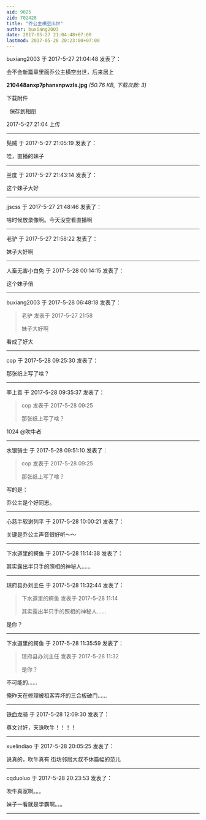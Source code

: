 ```yaml
---
aid: 9025
zid: 702428
title: "乔公主横空出世"
author: buxiang2003
date: 2017-05-27 21:04:48+07:00
lastmod: 2017-05-28 20:23:00+07:00
---
```


buxiang2003 于 2017-5-27 21:04:48 发表了：

会不会新篇章里面乔公主横空出世，后来居上

**210448anxp7phanxnpwzls.jpg** _(50.76 KB, 下载次数: 3)_

下载附件

&nbsp;
保存到相册

2017-5-27 21:04 上传

---

髡贼 于 2017-5-27 21:05:19 发表了：

哇，直播的妹子

---

兰度 于 2017-5-27 21:43:14 发表了：

这个妹子大好

---

jjscss 于 2017-5-27 21:48:46 发表了：

啥时候放录像啊。今天没空看直播啊

---

老驴 于 2017-5-27 21:58:22 发表了：

妹子大好啊

---

人畜无害小白免 于 2017-5-28 00:14:15 发表了：

这个妹子俏

---

buxiang2003 于 2017-5-28 06:48:18 发表了：

> 老驴 发表于 2017-5-27 21:58
>
> 妹子大好啊

看成了好大

---

cop 于 2017-5-28 09:25:30 发表了：

那张纸上写了啥？

---

李上善 于 2017-5-28 09:35:37 发表了：

> cop 发表于 2017-5-28 09:25
>
> 那张纸上写了啥？

1024 @吹牛者

---

水银骑士 于 2017-5-28 09:51:10 发表了：

> cop 发表于 2017-5-28 09:25
>
> 那张纸上写了啥？

写的是：

乔公主是个好同志。

---

心慈手软谢列平 于 2017-5-28 10:00:21 发表了：

关键是乔公主声音很好听～～

---

下水道里的鳄鱼 于 2017-5-28 11:14:38 发表了：

其实露出半只手的照相的神秘人……

---

琼府县办刘主任 于 2017-5-28 11:32:44 发表了：

> 下水道里的鳄鱼 发表于 2017-5-28 11:14
>
> 其实露出半只手的照相的神秘人……

是你？

---

下水道里的鳄鱼 于 2017-5-28 11:35:59 发表了：

> 琼府县办刘主任 发表于 2017-5-28 11:32
>
> 是你？

不可能的……

俺昨天在修理被租客弄坏的三合板破门……

---

铁血龙骑 于 2017-5-28 12:09:30 发表了：

尊文讨奸，天诛吹牛！！！！

---

xuelindiao 于 2017-5-28 20:05:25 发表了：

说真的，吹牛真有 街坊邻居大叔不休篇幅的范儿

---

cqduoluo 于 2017-5-28 20:23:53 发表了：

吹牛真宽啊。。。

妹子一看就是学霸啊。。。

---
